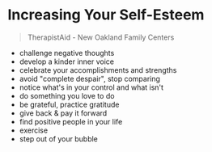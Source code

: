 # Increasing Your Self-Esteem

> TherapistAid - New Oakland Family Centers

- challenge negative thoughts
- develop a kinder inner voice
- celebrate your accomplishments and strengths
- avoid "complete despair", stop comparing
- notice what's in your control and what isn't
- do something you love to do
- be grateful, practice gratitude
- give back & pay it forward
- find positive people in your life
- exercise
- step out of your bubble

